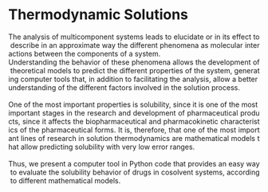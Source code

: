 # Thermodynamic Solutions

<div>
<div style="text-align: justify;">The&nbsp;analysis&nbsp;of&nbsp;multicomponent&nbsp;systems&nbsp;leads&nbsp;to&nbsp;elucidate&nbsp;or&nbsp;in&nbsp;its&nbsp;effect&nbsp;to&nbsp;describe&nbsp;in&nbsp;an&nbsp;approximate&nbsp;way&nbsp;the&nbsp;different&nbsp;phenomena&nbsp;as&nbsp;molecular&nbsp;interactions&nbsp;between&nbsp;the&nbsp;components&nbsp;of&nbsp;a&nbsp;system.</div>
<div style="text-align: justify;">Understanding&nbsp;the&nbsp;behavior&nbsp;of&nbsp;these&nbsp;phenomena&nbsp;allows&nbsp;the&nbsp;development&nbsp;of&nbsp;theoretical&nbsp;models&nbsp;to&nbsp;predict&nbsp;the&nbsp;different&nbsp;properties&nbsp;of&nbsp;the&nbsp;system,&nbsp;generating&nbsp;computer&nbsp;tools&nbsp;that,&nbsp;in&nbsp;addition&nbsp;to&nbsp;facilitating&nbsp;the&nbsp;analysis,&nbsp;allow&nbsp;a&nbsp;better&nbsp;understanding&nbsp;of&nbsp;the&nbsp;different&nbsp;factors&nbsp;involved&nbsp;in&nbsp;the&nbsp;solution&nbsp;process.</div>
<br />
<div style="text-align: justify;">One&nbsp;of&nbsp;the&nbsp;most&nbsp;important&nbsp;properties&nbsp;is&nbsp;solubility,&nbsp;since&nbsp;it&nbsp;is&nbsp;one&nbsp;of&nbsp;the&nbsp;most&nbsp;important&nbsp;stages&nbsp;in&nbsp;the&nbsp;research&nbsp;and&nbsp;development&nbsp;of&nbsp;pharmaceutical&nbsp;products,&nbsp;since&nbsp;it&nbsp;affects&nbsp;the&nbsp;biopharmaceutical&nbsp;and&nbsp;pharmacokinetic&nbsp;characteristics&nbsp;of&nbsp;the&nbsp;pharmaceutical&nbsp;forms.&nbsp;It&nbsp;is,&nbsp;therefore,&nbsp;that&nbsp;one&nbsp;of&nbsp;the&nbsp;most&nbsp;important&nbsp;lines&nbsp;of&nbsp;research&nbsp;in&nbsp;solution&nbsp;thermodynamics&nbsp;are&nbsp;mathematical&nbsp;models&nbsp;that&nbsp;allow&nbsp;predicting&nbsp;solubility&nbsp;with&nbsp;very&nbsp;low&nbsp;error&nbsp;ranges.</div>
<br />
<div style="text-align: justify;">Thus,&nbsp;we&nbsp;present&nbsp;a&nbsp;computer&nbsp;tool&nbsp;in&nbsp;Python&nbsp;code&nbsp;that&nbsp;provides&nbsp;an&nbsp;easy&nbsp;way&nbsp;to&nbsp;evaluate&nbsp;the&nbsp;solubility&nbsp;behavior&nbsp;of&nbsp;drugs&nbsp;in&nbsp;cosolvent&nbsp;systems,&nbsp;according&nbsp;to&nbsp;different&nbsp;mathematical&nbsp;models.</div>
</div>
